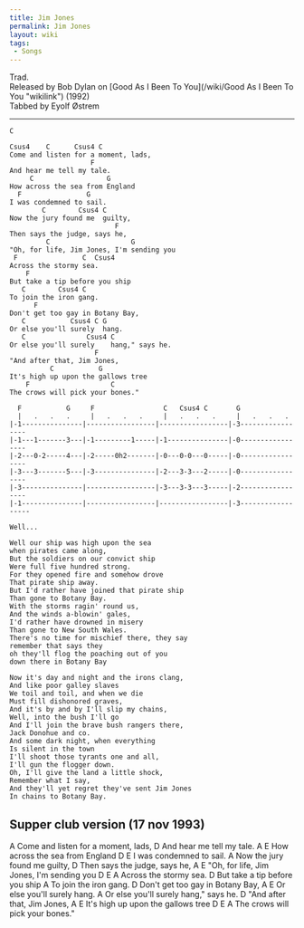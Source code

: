 ```yaml
---
title: Jim Jones
permalink: Jim Jones
layout: wiki
tags:
 - Songs
---
```


Trad.  
Released by Bob Dylan on [Good As I Been To
You](/wiki/Good As I Been To You "wikilink") (1992)  
Tabbed by Eyolf Østrem

* * * * *

    C

    Csus4    C      Csus4 C
    Come and listen for a moment, lads,
                        F
    And hear me tell my tale.
         C                  G
    How across the sea from England
      F                G
    I was condemned to sail.
            C        Csus4 C
    Now the jury found me  guilty,
                              F
    Then says the judge, says he,
             C                    G
    "Oh, for life, Jim Jones, I'm sending you
     F                C  Csus4
    Across the stormy sea.
        F
    But take a tip before you ship
       C        Csus4 C
    To join the iron gang.
          F
    Don't get too gay in Botany Bay,
       C           Csus4 C G
    Or else you'll surely  hang.
       C               Csus4 C
    Or else you'll surely    hang," says he.
                         F
    "And after that, Jim Jones,
              C           G
    It's high up upon the gallows tree
        F                    C
    The crows will pick your bones."

      F           G     F                 C   Csus4 C       G
      |   .   .   .     |   .   .   .     |   .   .   .     |   .   .   .
    |-1---------------|-----------------|-----------------|-3-----------------
    |-1---1-------3---|-1---------1-----|-1---------------|-0-----------------
    |-2---0-2-----4---|-2-----0h2-------|-0---0-0---0-----|-0-----------------
    |-3---3-------5---|-3---------------|-2---3-3---2-----|-0-----------------
    |-3---------------|-----------------|-3---3-3---3-----|-2-----------------
    |-1---------------|-----------------|-----------------|-3------------------
                                                                        Well...

    Well our ship was high upon the sea
    when pirates came along,
    But the soldiers on our convict ship
    Were full five hundred strong.
    For they opened fire and somehow drove
    That pirate ship away.
    But I'd rather have joined that pirate ship
    Than gone to Botany Bay.
    With the storms ragin' round us,
    And the winds a-blowin' gales,
    I'd rather have drowned in misery
    Than gone to New South Wales.
    There's no time for mischief there, they say
    remember that says they
    oh they'll flog the poaching out of you
    down there in Botany Bay

    Now it's day and night and the irons clang,
    And like poor galley slaves
    We toil and toil, and when we die
    Must fill dishonored graves,
    And it's by and by I'll slip my chains,
    Well, into the bush I'll go
    And I'll join the brave bush rangers there,
    Jack Donohue and co.
    And some dark night, when everything
    Is silent in the town
    I'll shoot those tyrants one and all,
    I'll gun the flogger down.
    Oh, I'll give the land a little shock,
    Remember what I say,
    And they'll yet regret they've sent Jim Jones
    In chains to Botany Bay.

<h2 class="songversion">
Supper club version (17 nov 1993)

</h2>
             A
    Come and listen for a moment, lads,
                        D
    And hear me tell my tale.
         A                  E
    How across the sea from England
      D                E
    I was condemned to sail.
            A
    Now the jury found me guilty,
                              D
    Then says the judge, says he,
             A                    E
    "Oh, for life, Jim Jones, I'm sending you
     D         E      A
    Across the stormy sea.
        D
    But take a tip before you ship
       A
    To join the iron gang.
          D
    Don't get too gay in Botany Bay,
       A                  E
    Or else you'll surely hang.
       A
    Or else you'll surely hang," says he.
                         D
    "And after that, Jim Jones,
              A           E
    It's high up upon the gallows tree
        D          E         A
    The crows will pick your bones."
